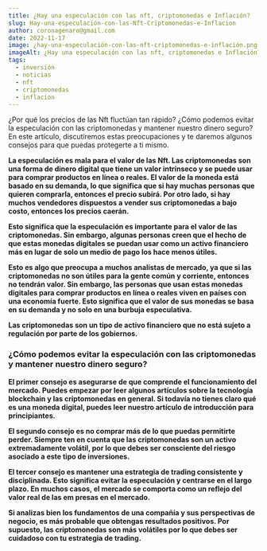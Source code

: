 ```yaml
---
title: ¿Hay una especulación con las nft, criptomonedas e Inflación?
slug: Hay-una-especulación-con-las-Nft-Criptomonedas-e-Inflacion
author: coronagenaro@gmail.com
date: 2022-11-17
image: ¿hay-una-especulación-con-las-nft-criptomonedas-e-inflación.png
imageAlt: ¿Hay una especulación con las nft, criptomonedas e Inflación?
tags:
  - inversión
  - noticias
  - nft
  - criptomonedas
  - inflacion
---
```

¿Por qué los precios de las Nft fluctúan tan rápido? ¿Cómo podemos evitar la especulación con las criptomonedas y mantener nuestro dinero seguro? En este artículo, discutiremos estas preocupaciones y te daremos algunos consejos para que puedas protegerte a ti mismo.<b/><b/>

La especulación es mala para el valor de las Nft. Las criptomonedas son una forma de dinero digital que tiene un valor intrínseco y se puede usar para comprar productos en línea o reales. El valor de la moneda está basado en su demanda, lo que significa que si hay muchas personas que quieren comprarla, entonces el precio subirá. Por otro lado, si hay muchos vendedores dispuestos a vender sus criptomonedas a bajo costo, entonces los precios caerán.

Esto significa que la especulación es importante para el valor de las criptomonedas. Sin embargo, algunas personas creen que el hecho de que estas monedas digitales se puedan usar como un activo financiero más en lugar de solo un medio de pago los hace menos útiles.

Esto es algo que preocupa a muchos analistas de mercado, ya que si las criptomonedas no son útiles para la gente común y corriente, entonces no tendrán valor. Sin embargo, las personas que usan estas monedas digitales para comprar productos en línea o reales viven en países con una economía fuerte. Esto significa que el valor de sus monedas se basa en su demanda y no solo en una burbuja especulativa.

Las criptomonedas son un tipo de activo financiero que no está sujeto a regulación por parte de los gobiernos. 

### **¿Cómo podemos evitar la especulación con las criptomonedas y mantener nuestro dinero seguro?**

El primer consejo es asegurarse de que comprende el funcionamiento del mercado. Puedes empezar por leer algunos artículos sobre la tecnología blockchain y las criptomonedas en general. Si todavía no tienes claro qué es una moneda digital, puedes leer nuestro artículo de introducción para principiantes.

El segundo consejo es no comprar más de lo que puedas permitirte perder. Siempre ten en cuenta que las criptomonedas son un activo extremadamente volátil, por lo que debes ser consciente del riesgo asociado a este tipo de inversiones.

El tercer consejo es mantener una estrategia de trading consistente y disciplinada. Esto significa evitar la especulación y centrarse en el largo plazo. En muchos casos, el mercado se comporta como un reflejo del valor real de las em presas en el mercado.

Si analizas bien los fundamentos de una compañía y sus perspectivas de negocio, es más probable que obtengas resultados positivos. Por supuesto, las criptomonedas son más volátiles por lo que debes ser cuidadoso con tu estrategia de trading.

<!--EndFragment-->